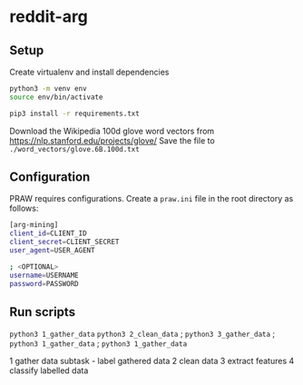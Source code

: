 # reddit-arg

## Setup

Create virtualenv and install dependencies
```bash
python3 -m venv env
source env/bin/activate

pip3 install -r requirements.txt
```

Download the Wikipedia 100d glove word vectors from https://nlp.stanford.edu/projects/glove/
Save the file to `./word_vectors/glove.6B.100d.txt`


## Configuration

PRAW requires configurations. Create a `praw.ini` file in the root directory as follows:

```bash
[arg-mining]
client_id=CLIENT_ID
client_secret=CLIENT_SECRET
user_agent=USER_AGENT

; <OPTIONAL>
username=USERNAME
password=PASSWORD
```
## Run scripts

`python3 1_gather_data`
`python3 2_clean_data`
; `python3 3_gather_data`
; `python3 1_gather_data`
; `python3 1_gather_data`


1 gather data
subtask - label gathered data
2 clean data
3 extract features
4 classify labelled data
